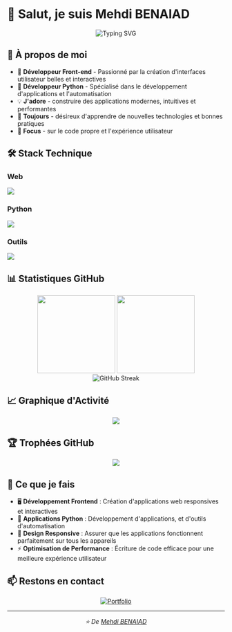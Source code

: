 # 👋 Salut, je suis Mehdi BENAIAD

<div align="center">
  <img src="https://readme-typing-svg.herokuapp.com?font=Fira+Code&pause=1000&color=2196F3&center=true&vCenter=true&width=520&lines=Développeur+Front-end;Développeur+Python;Toujours+en+apprentissage" alt="Typing SVG" />
</div>

## 🚀 À propos de moi

- 🎨 **Développeur Front-end** - Passionné par la création d'interfaces utilisateur belles et interactives
- 🐍 **Développeur Python** - Spécialisé dans le développement d'applications et l'automatisation
- 💡 **J'adore** - construire des applications modernes, intuitives et performantes
- 🌱 **Toujours** - désireux d'apprendre de nouvelles technologies et bonnes pratiques
- 🎯 **Focus** - sur le code propre et l'expérience utilisateur

## 🛠️ Stack Technique

### Web
<div align="left">
  <img src="https://skillicons.dev/icons?i=js,html,css,tailwind" />
</div>

### Python
<div align="left">
  <img src="https://skillicons.dev/icons?i=python,django,flask,postgresql" />
</div>

### Outils
<div align="left">
  <img src="https://skillicons.dev/icons?i=github,vscode" />
</div>

## 📊 Statistiques GitHub

<div align="center">
  <img height="180em" src="https://github-readme-stats.vercel.app/api?username=solvyrth&show_icons=true&theme=tokyonight&include_all_commits=true&count_private=true"/>
  <img height="180em" src="https://github-readme-stats.vercel.app/api/top-langs/?username=solvyrth&layout=compact&langs_count=8&theme=tokyonight"/>
</div>

<div align="center">
  <img src="https://github-readme-streak-stats.herokuapp.com/?user=solvyrth&theme=tokyonight" alt="GitHub Streak" />
</div>

## 📈 Graphique d'Activité

<div align="center">
  <img src="https://github-readme-activity-graph.vercel.app/graph?username=solvyrth&theme=tokyo-night&bg_color=1a1b27&color=70a5fd&line=70a5fd&point=bf91f3&area=true&hide_border=true" />
</div>

## 🏆 Trophées GitHub

<div align="center">
  <img src="https://github-profile-trophy.vercel.app/?username=solvyrth&theme=tokyonight&no-frame=true&row=1&column=7" />
</div>

## 💼 Ce que je fais

- 🖥️ **Développement Frontend** : Création d'applications web responsives et interactives
- 🔧 **Applications Python** : Développement d'applications, et d'outils d'automatisation
- 📱 **Design Responsive** : Assurer que les applications fonctionnent parfaitement sur tous les appareils
- ⚡ **Optimisation de Performance** : Écriture de code efficace pour une meilleure expérience utilisateur

## 📫 Restons en contact

<div align="center">
  
[![Portfolio](https://img.shields.io/badge/Portfolio-FF5722?style=for-the-badge&logo=google-chrome&logoColor=white)](https://mehdi-benaiad-freelance.com)

</div>

---

<div align="center">
  <i>⭐️ De <a href="https://github.com/solvyrth">Mehdi BENAIAD</a></i>
</div>
